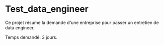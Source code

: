 # Test_data_engineer

Ce projet résume la demande d'une entreprise pour passer un entretien de data engineer.

Temps demandé: 3 jours.
